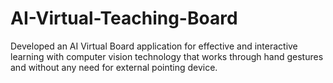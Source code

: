# AI-Virtual-Teaching-Board
Developed an AI Virtual Board application for effective and interactive learning with computer  vision technology that works through hand gestures and without any need for external pointing  device.
